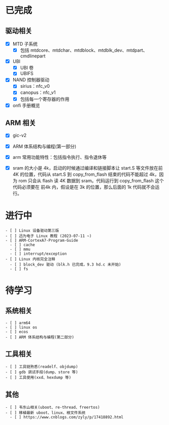
# 已完成

## 驱动相关
- [x] MTD 子系统
  - [x] 包括 mtdcore、mtdchar、mtdblock、mtdblk_dev、mtdpart、cmdlinepart
- [x] UBI
  - [x] UBI 卷
  - [x] UBIFS
- [x] NAND 控制器驱动
  - [x] sirius：nfc_v0
  - [x] canopus：nfc_v1
  - [x] 包括每一个寄存器的作用
- [x] onfi 手册概览

## ARM 相关
- [x] gic-v2
- [x] ARM 体系结构与编程(第一部分)
- [x] arm 常用功能特性：包括指令执行、指令退休等

- [x] sram 的大小是 4k，启动的时候通过编译和链接脚本让 start.S 等文件放在前 4K 的位置，代码从 start.S 到 copy_from_flash 结束的代码不能超过 4k，因为 rom 只会从 flash 读 4K 数据到 sram。代码运行到 copy_from_flash 这个代码必须要在 前4k 内，假设是在 3k 的位置，那么后面的 1k 代码就不会运行。

# 进行中
```
- [ ] Linux 设备驱动第三版
- [ ] 迅为电子 Linux 教程 (2023-07-11 ~)
- [ ] ARM-CortexA7-Program-Guide
  - [ ] cache
  - [ ] mmu
  - [ ] interrupt/exception
- [ ] Linux 内核完全注释
  - [ ] block_dev 驱动 (blk.h 已完成，9.3 hd.c 未开始)
  - [ ] fs
```


# 待学习
## 系统相关
```
- [ ] arm64
- [ ] linux os
- [ ] ecos
- [ ] ARM 体系结构与编程(第二部分)
```


## 工具相关
```
- [ ] 工具链熟悉(readelf、objdump)
- [ ] gdb 调试手段(dump、store 等)
- [ ] 工具使用(xxd、hexdump 等)
```

## 其他
```
- [ ] 韦东山相关(uboot、re-thread、freertos)
- [ ] 移植最新 uboot、linux、根文件系统
  - [ ] https://www.cnblogs.com/zyly/p/17418892.html
```
